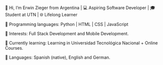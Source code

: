 👋 Hi, I’m Erwin Zieger from Argentina |
💻 Aspiring Software Developer | 🎓 Student at UTN | 🌐 Lifelong Learner

📗 Programming languages: Python | HTML | CSS | JavaScript

👀 Interests: Full Stack Development and Mobile Development.

🌱 Currently learning: Learning in Universidad Tecnológica Nacional + Online Courses.

💬 Languages: Spanish (native), English and German.

